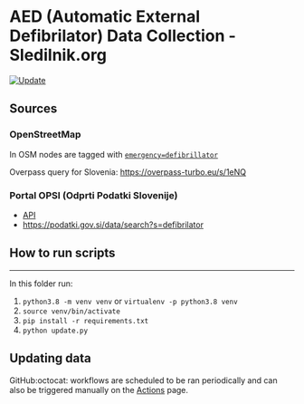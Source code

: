 # AED (Automatic External Defibrilator) Data Collection - Sledilnik.org

[![Update](https://github.com/sledilnik/aed-data/actions/workflows/update.yml/badge.svg)](https://github.com/sledilnik/aed-data/actions/workflows/update.yml)

## Sources

### OpenStreetMap

In OSM nodes are tagged with [`emergency=defibrillator`](https://wiki.openstreetmap.org/wiki/Tag:emergency%3Ddefibrillator)

Overpass query for Slovenia: https://overpass-turbo.eu/s/1eNQ

### Portal OPSI (Odprti Podatki Slovenije)

* [API](https://podatki.gov.si/api/view/store/apis/info?name=OPSI_osnovni&version=2.2.3&provider=admin)
* https://podatki.gov.si/data/search?s=defibrilator

## How to run scripts

___
In this folder run:

1. `python3.8 -m venv venv` or `virtualenv -p python3.8 venv`
2. `source venv/bin/activate`
3. `pip install -r requirements.txt`
4. `python update.py`

## Updating data

GitHub:octocat: workflows are scheduled to be ran periodically and can also be triggered manually on the [Actions](https://github.com/sledilnik/aed-data/actions) page.
